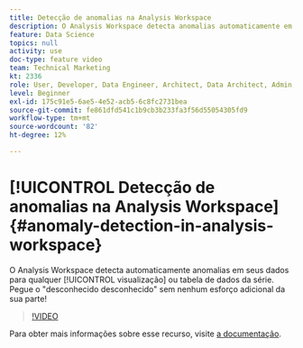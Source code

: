 ```yaml
---
title: Detecção de anomalias na Analysis Workspace
description: O Analysis Workspace detecta anomalias automaticamente em seus dados para qualquer visualização de série de tempo ou tabela de dados. Pegue o "desconhecido desconhecido" sem nenhum esforço adicional da sua parte!
feature: Data Science
topics: null
activity: use
doc-type: feature video
team: Technical Marketing
kt: 2336
role: User, Developer, Data Engineer, Architect, Data Architect, Admin, Leader
level: Beginner
exl-id: 175c91e5-6ae5-4e52-acb5-6c8fc2731bea
source-git-commit: fe861dfd541c1b9cb3b233fa3f56d55054305fd9
workflow-type: tm+mt
source-wordcount: '82'
ht-degree: 12%

---
```


# [!UICONTROL Detecção de anomalias na Analysis Workspace] {#anomaly-detection-in-analysis-workspace}

O Analysis Workspace detecta automaticamente anomalias em seus dados para qualquer [!UICONTROL visualização] ou tabela de dados da série. Pegue o &quot;desconhecido desconhecido&quot; sem nenhum esforço adicional da sua parte!

>[!VIDEO](https://video.tv.adobe.com/v/25444/?quality=12)

Para obter mais informações sobre esse recurso, visite [a documentação](https://experienceleague.adobe.com/docs/analytics/analyze/analysis-workspace/virtual-analyst/anomaly-detection/anomaly-detection.html?lang=en).
